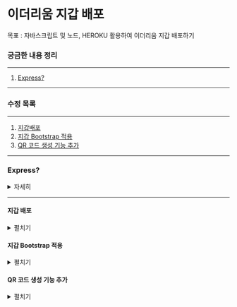 # 이더리움 지갑 배포
  목표 : 자바스크립트 및 노드, HEROKU 활용하여 이더리움 지갑 배포하기

### 궁금한 내용 정리 
---
1. [Express?](#express)  
---

### 수정 목록
----
1. [지갑배포](#지갑-배포)  
2. [지갑 Bootstrap 적용](#지갑-bootstrap-적용)    
3. [QR 코드 생성 기능 추가](#qr-코드-생성-기능-추가)    
----

### Express?
<details>
  <summary>자세히</summary>

- Express
  - node.js를 위한 빠르고 간결한 웹 어플리케이션 프레임워크  
  - 프레임워크?  
    - 소프트웨어의 구체적인 부분에 해당하는 설계와 구현을 재사용이 가능하게끔 일련의 협업화된 형태로 클래스들을 제공하는 것  
    - 프레임 -> `뼈대`  
  

</details>

----

#### 지갑 배포
<details>
    <summary>펼치기</summary>

1. 지갑 계좌 주소 생성 기능 추가
    
2. 계좌 주소로 계좌 조회 기능 추가  
    
3. 계좌 송금 기능 추가
   - 계좌 비밀번호 및 송신 계좌 주소, 보낼 코인 입력 필요  
    
4. 생성한 HTML 배포
   - [HEROKU](https://www.heroku.com) 와 깃헙 연동하여 Deploy  

</details>

#### 지갑 Bootstrap 적용
<details>
    <summary>펼치기</summary>

  1. 기존 기능에 Bootstrap 적용하여 UI 개선  
     - css 파일 추가

</details>

#### QR 코드 생성 기능 추가
<details>
    <summary>펼치기</summary>

  1. 송신 지갑 주소를 통해 QR 코드 생성하는 기능 추가
     - QR 생성 영역 및 생성에 필요한 스크립트 추가

</details>

